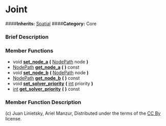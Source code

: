 #  Joint  
####**Inherits:** [Spatial](class_spatial)
####**Category:** Core

###  Brief Description  


###  Member Functions 
  * void  **[set&#95;node&#95;a](#set_node_a)**  **(** [NodePath](class_nodepath) node  **)**
  * [NodePath](class_nodepath)  **[get&#95;node&#95;a](#get_node_a)**  **(** **)** const
  * void  **[set&#95;node&#95;b](#set_node_b)**  **(** [NodePath](class_nodepath) node  **)**
  * [NodePath](class_nodepath)  **[get&#95;node&#95;b](#get_node_b)**  **(** **)** const
  * void  **[set&#95;solver&#95;priority](#set_solver_priority)**  **(** [int](class_int) priority  **)**
  * [int](class_int)  **[get&#95;solver&#95;priority](#get_solver_priority)**  **(** **)** const

###  Member Function Description  


(c) Juan Linietsky, Ariel Manzur, Distributed under the terms of the [CC By](https://creativecommons.org/licenses/by/3.0/legalcode) license.
